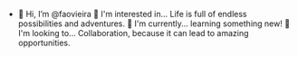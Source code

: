 - 👋 Hi, I’m @faovieira
👀 I'm interested in...
  Life is full of endless possibilities and adventures.
🌱 I'm currently...
  learning something new! 
💞️ I'm looking to...
  Collaboration, because it can lead to amazing opportunities. 
